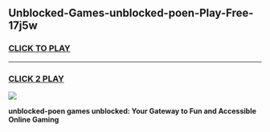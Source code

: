 
## Unblocked-Games-unblocked-poen-Play-Free-17j5w
<h3>
<a href="https://premium76.site?title=unblocked-poen&ref=23A">CLICK TO PLAY</a></h3>
<hr>

<h3>
<a href="https://premium76.site?title=unblocked-poen&ref=23A">CLICK 2 PLAY</a>
  
</h3>

<a href="https://premium76.site?title=unblocked-poen&ref=23A"><img src="https://clearcache.store/games.png"></a>


**unblocked-poen games unblocked: Your Gateway to Fun and Accessible Online Gaming**
